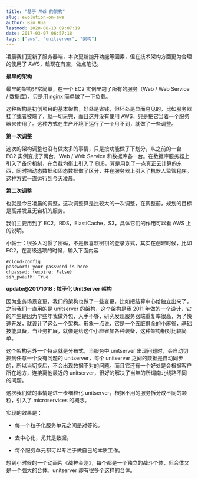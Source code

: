 ```yaml
---
title: "基于 AWS 的架构"
slug: evolution-on-aws
author: Bin Hua
lastmod: 2020-08-13 09:07:19
date: 2017-03-07 06:57:18
tags: ["aws", "unitserver", "架构"]
---
```


凌晨我们更新了服务器端，本次更新抛开功能等因素，但在技术架构方面更为合理的使用了 AWS，趁现在有空，做点笔记。

**最早的架构**

最早的架构非常简单，在一个 EC2 实例里跑了所有的服务（Web / Web Service / 数据库），只是用 nginx 简单做了一下负载。

这种架构是初创项目的基本架构，好处是省钱，但坏处是显而易见的，比如服务器挂了或者被端了，就一切玩完，而且这并没有使用 AWS，只是把它当着一个服务器来使用了。这种方式在生产环境下运行了一个月不到，就做了一些调整。

**第一次调整**

这次的架构调整也没有做太多的事情，只是按功能做了下划分，从之前的一台 EC2 实例变成了两台，Web / Web Service 和数据库各一台。在数据库服务器上引入了备份机制，在负载均衡上引入了 ELB，算是用到了一点真正云计算的东西，同时把动态数据和固态数据做了区分，并在服务器上引入了机器人监管程序。这种方式一直运行到今天凌晨。

**第二次调整**

也就是今日凌晨的调整，这次调整算是比较大的一次调整，在调整前，规划的目标是高并发且无宕机的服务。

我们主要用到了 EC2，RDS，ElastiCache，S3，具体它们的作用可以看 AWS 上的说明。

小帖士：很多人习惯了密码，不是很喜欢密钥的登录方式，其实在创建时候，比如 EC2，在高级选项的时候，输入下面内容

```
#cloud-config
password: your password is here
chpasswd: {expire: False}
ssh_pwauth: True
```

**update@20171018 : 粒子化 UnitServer 架构**

因为业务场景变更，我们的架构也做了一些变更，比如把结算中心给独立出来了，之前我们一直用的是 unitserver 的架构，这个架构是我 2011 年做的一个设计，它的产生是因为早些年我做外包，人手不够，研究发现服务器端重复率很高，为了快速开发，就设计了这么一个架构。形象一点说，它是一个五脏俱全的小麻雀，基础技能具备，当业务扩展，就像是给这个小麻雀加各种装备，这种架构相对比较简单。

这个架构另外一个特点就是分布式，当服务中 unitserver 出现问题时，会自动切换到任意一个没有问题的 unitserver，每个 unitserver 之间的数据是自动同步的，所以当切换后，不会出现数据不对的问题。而且它还有一个好处是会根据客户所在地方，连接离他最近的 unitserver，很好的解决了当年的所谓南北线路不同的问题。

这次我们做的事情是进一步细粒化 unitserver，根据不用的服务拆分成不同的颗粒，引入了 microservices 的概念。

实现的效果是：

- 每一个粒子化服务单元之间是对等的。

- 去中心化，尤其是数据。

- 每个服务单元都可以专注于做自己的本质工作。

想到小时候的一个动画片《战神金刚》，每个都是一个独立的战斗个体，但合体又是一个强大的合体。unitserver 却有很多个这样的合体。